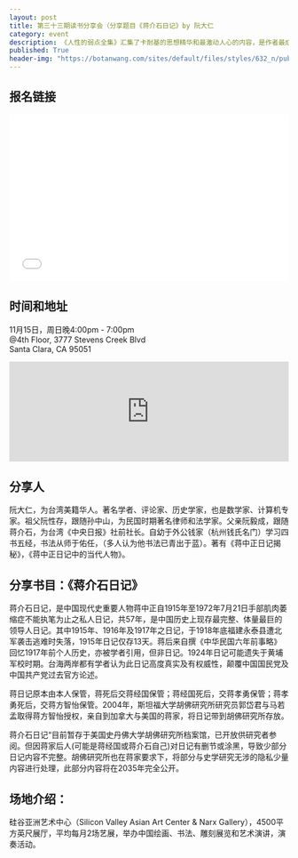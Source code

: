 ```yaml
---
layout: post
title: 第三十三期读书分享会（分享题目《蒋介石日记》by 阮大仁
category: event
description: 《人性的弱点全集》汇集了卡耐基的思想精华和最激动人心的内容，是作者最成功的励志经典，出版后立即获得了广大读者的欢迎，成为西方世界最持久的人文畅销书。主要内容包括：与人相处的基本技巧、平安快乐的要诀、如何使人喜欢你、如何赢得他人的赞同、如何更好地说服他人、让你的家庭生活幸福快乐等十篇
published: True
header-img: "https://botanwang.com/sites/default/files/styles/632_n/public/field/image/jiangjies_0.jpg?itok=2Qzf2XzO"
---
```


## 报名链接

<div style="width:100%; text-align:left;" ><iframe  src="//eventbrite.com/tickets-external?eid=19501737221&ref=etckt" frameborder="0" height="300" width="100%" vspace="0" hspace="0" marginheight="5" marginwidth="5" scrolling="auto" allowtransparency="true"></iframe></div>

## 时间和地址

11月15日，周日晚4:00pm - 7:00pm  
@4th Floor, 3777 Stevens Creek Blvd  
Santa Clara, CA 95051

<iframe width="100%" height="180" frameborder="0" style="border:0"
src="https://www.google.com/maps/embed/v1/place?q=3777%20Stevens%20Creek%20Blvd%20Santa%20Clara%2C%20CA%2095054&key=AIzaSyBU8Fpde0IWAvSPYuvrpcjOHm_8scuCusk" allowfullscreen></iframe>

## 分享人

阮大仁，为台湾美籍华人。著名学者、评论家、历史学家，也是数学家、计算机专家。祖父阮性存，跟随孙中山，为民国时期著名律师和法学家。父亲阮毅成，跟随蒋介石，为台湾《中央日报》社前社长。自幼于外公钱家（杭州钱氏名门）学习四书五经，书法从师于佑任，（多人认为他书法已青出于蓝）。著有《蒋中正日记揭秘》，《蒋中正日记中的当代人物》。

 


## 分享书目：《蒋介石日记》

蒋介石日记，是中国现代史重要人物蒋中正自1915年至1972年7月21日手部肌肉萎缩症不能执笔为止之私人日记，共57年，是中国历史上现存最完整、体量最巨的领导人日记。其中1915年、1916年及1917年之日记，于1918年底福建永泰县遭北军袭击逃难时失落，1915年日记仅存13天。蒋后来自撰《中华民国六年前事略》回忆1917年前个人历史，亦被学者引用，但非日记。1924年日记可能遗失于黄埔军校时期。台海两岸都有学者认为此日记高度真实及有权威性，颠覆中国国民党及中国共产党过去官方论述。


蒋日记原本由本人保管，蒋死后交蒋经国保管；蒋经国死后，交蒋孝勇保管；蒋孝勇死后，交蒋方智怡保管。2004年，斯坦福大学胡佛研究所研究员郭岱君与马若孟取得蒋方智怡授权，亲自到加拿大与美国的蒋家，将日记带到胡佛研究所存放。


蒋介石日记“目前暂存于美国史丹佛大学胡佛研究所档案馆，已开放供研究者参阅。但因蒋家后人(可能是蒋经国或蒋介石自己)对日记有删节或涂黑，导致少部分日记内容不完整。胡佛研究所也在蒋家要求下，将部分与史学研究无涉的隐私少量内容进行处理，此部分内容将在2035年完全公开。


## 场地介绍：
硅谷亚洲艺术中心（Silicon Valley Asian Art Center & Narx Gallery），4500平方英尺展厅，平均每月2场艺展，举办中国绘画、书法、雕刻展览和艺术演讲，演奏活动。
